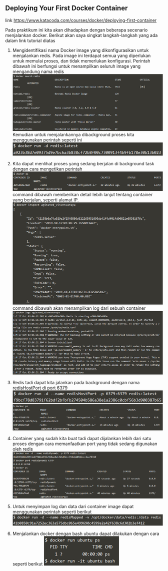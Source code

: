 ## Deploying Your First Docker Container
link https://www.katacoda.com/courses/docker/deploying-first-container

Pada praktikum ini kita akan dihadapkan dengan beberapa secenario menjalankan docker. Berikut akan saya singkat langkah-langkah yang ada dalam link tutorial diatas

1. Mengidentifikasi nama Docker image yang dikonfigurasikan untuk menjalankan redis. Pada image ini terdapat semua yang diperlukan untuk memulai proses, dan tidak memerlukan konfigurasi. Perintah dibawah ini berfungsi untuk menampilkan seluruh image yang mengandung nama redis
![Gambar cek docker](img/Screenshot_2.png)
Kemudian untuk menjalankannya dibackground proses kita menggunakan perintah seperti ini
![Gambar cek docker](img/Screenshot_3.png)

2. Kita dapat menlihat proses yang sedang berjalan di background task dengan cara mengetikan perintah
![Gambar cek docker](img/Screenshot_4.png)
command dibawah memberikan detail lebih lanjut tentang container yang berjalan, seperti alamat IP.
![Gambar cek docker](img/Screenshot_5.png)
command dibawah akan menampilkan log dari sebuah container
![Gambar cek docker](img/Screenshot_6.png)

3. Redis tadi dapat kita jalankan pada background dengan nama redisHostPort di port 6379
![Gambar cek docker](img/Screenshot_7.png)
![Gambar cek docker](img/Screenshot_8.png)

4. Container yang sudah kita buat tadi dapat dijalankan lebih dari satu proses dengan cara memanfaatkan port yang tidak sedang digunakan oleh redis
![Gambar cek docker](img/Screenshot_9.png)

5. Untuk menyimpan log dan data dari container image dapat menggunakan perintah seperti berikut
![Gambar cek docker](img/Screenshot_10.png)

6. Menjalankan docker dengan bash ubuntu dapat dilakukan dengan cara seperti berikut
![Gambar cek docker](img/Screenshot_11.png)